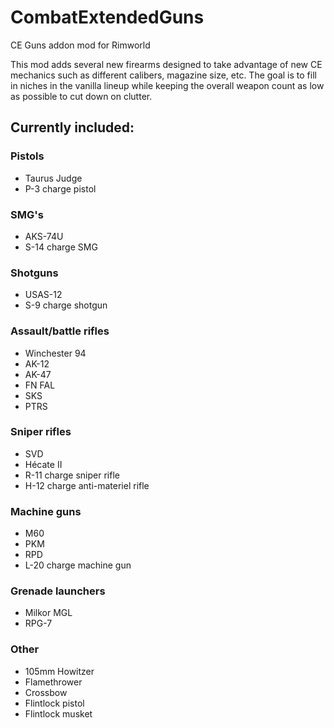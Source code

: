 # CombatExtendedGuns
CE Guns addon mod for Rimworld

This mod adds several new firearms designed to take advantage of new CE mechanics such as different calibers, magazine size, etc. The goal is to fill in niches in the vanilla lineup while keeping the overall weapon count as low as possible to cut down on clutter.

## Currently included:
### Pistols
- Taurus Judge
- P-3 charge pistol
### SMG's
- AKS-74U
- S-14 charge SMG
### Shotguns
- USAS-12
- S-9 charge shotgun
### Assault/battle rifles
- Winchester 94
- AK-12
- AK-47
- FN FAL
- SKS
- PTRS
### Sniper rifles
- SVD
- Hécate II
- R-11 charge sniper rifle
- H-12 charge anti-materiel rifle
### Machine guns
- M60
- PKM
- RPD
- L-20 charge machine gun
### Grenade launchers
- Milkor MGL
- RPG-7
### Other
- 105mm Howitzer
- Flamethrower
- Crossbow
- Flintlock pistol
- Flintlock musket
